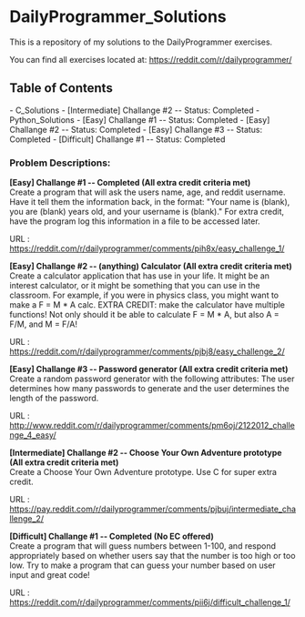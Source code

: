DailyProgrammer_Solutions
=========================

This is a repository of my solutions to the DailyProgrammer exercises. 

You can find all exercises located at: https://reddit.com/r/dailyprogrammer/

<h2>Table of Contents</h2>
- C_Solutions
  - [Intermediate] Challange #2 -- Status: Completed
- Python_Solutions
  - [Easy] Challange #1 -- Status: Completed
  - [Easy] Challange #2 -- Status: Completed
  - [Easy] Challange #3 -- Status: Completed
  - [Difficult] Challange #1 -- Status: Completed




<h3>Problem Descriptions: </h3>


<strong> [Easy] Challange #1 -- Completed (All extra credit criteria met) </strong>
<BR>
Create a program that will ask the users name, age, and reddit username. 
Have it tell them the information back, in the format:
"Your name is (blank), you are (blank) years old, and your username is (blank)."
For extra credit, have the program log this information in a file to be accessed later.

URL : https://reddit.com/r/dailyprogrammer/comments/pih8x/easy_challenge_1/

<strong> [Easy] Challange #2 -- (anything) Calculator (All extra credit criteria met) </strong>
<BR>
Create a calculator application that has use in your life. It might be an interest calculator, or it might be something that you can use in the classroom. For example, if you were in physics class, you might want to make a F = M * A calc.
EXTRA CREDIT: make the calculator have multiple functions! Not only should it be able to calculate F = M * A, but also A = F/M, and M = F/A!

URL : https://reddit.com/r/dailyprogrammer/comments/pjbj8/easy_challenge_2/

<strong> [Easy] Challange #3 -- Password generator (All extra credit criteria met) </strong>
<BR>
Create a random password generator with the following attributes: The user determines how many passwords to generate 
and the user determines the length of the password.

URL : http://www.reddit.com/r/dailyprogrammer/comments/pm6oj/2122012_challenge_4_easy/

<strong> [Intermediate] Challange #2 -- Choose Your Own Adventure prototype (All extra credit criteria met) </strong>
<BR>
Create a Choose Your Own Adventure prototype. Use C for super extra credit.

URL : https://pay.reddit.com/r/dailyprogrammer/comments/pjbuj/intermediate_challenge_2/

<strong> [Difficult] Challange #1 -- Completed (No EC offered) </strong>
<BR>
Create a program that will guess numbers between 1-100, and respond appropriately based on 
whether users say that the number is too high or too low. 
Try to make a program that can guess your number based on user input and great code!

URL : https://reddit.com/r/dailyprogrammer/comments/pii6j/difficult_challenge_1/
